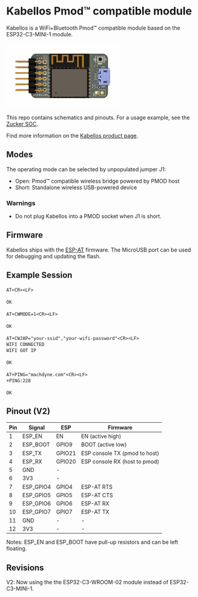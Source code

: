 # Kabellos Pmod&trade; compatible module

Kabellos is a WiFi+Bluetooth Pmod&trade; compatible module based on the ESP32-C3-MINI-1 module.

![Kabellos](https://github.com/machdyne/kabellos/blob/c47c4434612ec16a9ce001880813e0f13db4362c/kabellos.png)

This repo contains schematics and pinouts. For a usage example, see the [Zucker SOC](https://github.com/machdyne/zucker).

Find more information on the [Kabellos product page](https://machdyne.com/product/kabellos-wireless-pmod/).

## Modes

The operating mode can be selected by unpopulated jumper J1:

 * Open: Pmod&trade; compatible wireless bridge powered by PMOD host
 * Short: Standalone wireless USB-powered device

### Warnings

 * Do not plug Kabellos into a PMOD socket when J1 is short.

## Firmware

Kabellos ships with the [ESP-AT](https://docs.espressif.com/projects/esp-at/en/latest/esp32c3/Get_Started/What_is_ESP-AT.html) firmware. The MicroUSB port can be used for debugging and updating the flash.

## Example Session

```
AT<CR><LF>

OK

AT+CWMODE=1<CR><LF>

OK

AT+CWJAP="your-ssid","your-wifi-password"<CR><LF>
WIFI CONNECTED
WIFI GOT IP

OK

AT+PING="machdyne.com"<CR><LF>
+PING:228

OK
```

## Pinout (V2)

| Pin | Signal | ESP | Firmware |
| --- | ------ | --- | -------- |
| 1 | ESP\_EN | EN | EN (active high) |
| 2 | ESP\_BOOT | GPIO9 | BOOT (active low) |
| 3 | ESP\_TX | GPIO21 | ESP console TX (pmod to host) |
| 4 | ESP\_RX | GPIO20 | ESP console RX (host to pmod) |
| 5 | GND | - | |
| 6 | 3V3 | - | |
| 7 | ESP\_GPIO4  | GPIO4 | ESP-AT RTS |
| 8 | ESP\_GPIO5  | GPIO5 | ESP-AT CTS |
| 9 | ESP\_GPIO6 | GPIO6 | ESP-AT RX |
| 10 | ESP\_GPIO7 | GPIO7 | ESP-AT TX |
| 11 | GND | - | - |
| 12 | 3V3 | - | - |

Notes: ESP\_EN and ESP\_BOOT have pull-up resistors and can be left floating.

## Revisions

V2: Now using the the ESP32-C3-WROOM-02 module instead of ESP32-C3-MINI-1.
